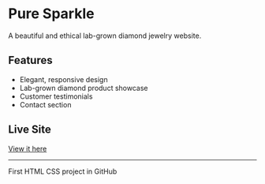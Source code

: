 # Pure Sparkle
A beautiful and ethical lab-grown diamond jewelry website.

## Features
- Elegant, responsive design
- Lab-grown diamond product showcase
- Customer testimonials
- Contact section

## Live Site
[View it here](https://yourusername.github.io/pure-sparkle/)

---
First HTML CSS project in GitHub
